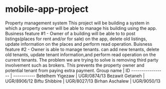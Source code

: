 # mobile-app-project
Property management system
This project will be building a system in which a property owner will be able to manage his building using the app.
Business feature #1 - Owner of a building will be able to to post listings(places for rent and/or for sale) on the app, delete old listings, update information on the places and perform read operation.
Buisness feature #2 - Owner is able to manage tenants. can add new tenants, delete old tenants, update tenant information,and perform read operation on the current tenants.
The problem we are trying to solve is removing third party involvement such as brokers. This prevents the property owner and potential tenant from paying extra payment.
Group name            |       ID
-----------------     |       -----------
Betelhem Yigezaw      |       UGR/0874/13
Bezawit Getaneh       |       UGR/8906/12
Biftu Shibbire        |       UGR/8027/13
Birhan Aschalew       |       UGR/9050/13
